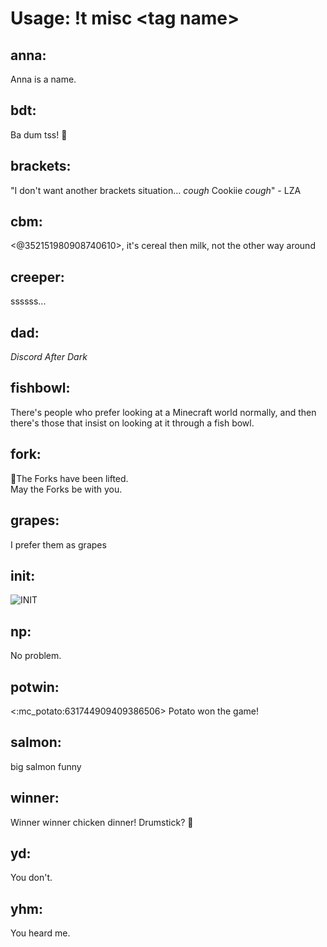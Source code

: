 # Usage: !t misc \<tag name>
## anna:  
Anna is a name.

## bdt:  
Ba dum tss! :drum:  

## brackets:  
"I don't want another brackets situation... *cough* Cookiie *cough*" - LZA  
  
## cbm:  
<@352151980908740610>, it's cereal then milk, not the other way around
  
## creeper:  
ssssss...
  
## dad:  
_Discord After Dark_
  
## fishbowl:  
There's people who prefer looking at a Minecraft world normally, and then there's those that insist on looking at it through a fish bowl.
  
## fork:  
🍴The Forks have been lifted.  
May the Forks be with you.
  
## grapes:  
I prefer them as grapes
  
## init:  
![INIT](https://github.com/user-attachments/assets/4a5a1b6d-7511-4dbf-bd52-f3279c384e43)
  
## np:  
No problem.
  
## potwin:  
<:mc_potato:631744909409386506> Potato won the game!
  
## salmon:  
big salmon funny
  
## winner:  
Winner winner chicken dinner! Drumstick? 🍗
  
## yd:  
You don't.
  
## yhm:  
You heard me.
